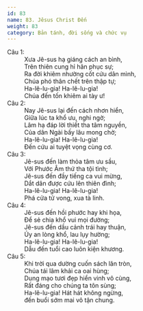 ```yaml
---
id: 83
name: 83. Jêsus Christ Đến
weight: 83
category: Bản tánh, đời sống và chức vụ
---
```

<dl><dt>Câu 1:</dt><dd data-verse="1">Xưa Jê-sus hạ giáng cách an bình, <br/>Trên thiên cung hỉ hân phục sự; <br/>Ra đời khiêm nhường cốt cứu dân mình, <br/>Chúa phó thân chết trên thập tự; <br/>Ha-lê-lu-gia! Ha-lê-lu-gia! <br/>Chúa đến tốn khiêm ai tày ư! </dd><dt>Câu 2:</dt><dd data-verse="2">Nay Jê-sus lại đến cách nhơn hiển, <br/>Giữa lúc ta khổ ưu, nghi ngờ; <br/>Lâm hạ đáp lời thiết tha tâm nguyền, <br/>Của dân Ngài bấy lâu mong chờ; <br/>Ha-lê-lu-gia! Ha-lê-lu-gia! <br/>Đến cứu ai tuyệt vọng cùng cơ. </dd><dt>Câu 3:</dt><dd data-verse="3">Jê-sus đến làm thỏa tâm ưu sầu, <br/>Với Phước Âm thứ tha tội tình; <br/>Jê-sus đến đầy tiếng ca vui mừng, <br/>Dắt dân được cứu lên thiên đình; <br/>Ha-lê-lu-gia! Ha-lê-lu-gia! <br/>Phá cửa tử vong, xua tà linh. </dd><dt>Câu 4:</dt><dd data-verse="4">Jê-sus đến hồi phước hay khi họa, <br/>Để sẻ chia khổ vui mọi đường; <br/>Jê-sus đến dầu cảnh trái hay thuận, <br/>Ủy an lòng khổ, lau lụy hường; <br/>Ha-lê-lu-gia! Ha-lê-lu-gia! <br/>Dẫu đến tuổi cao luôn kiện khương. </dd><dt>Câu 5:</dt><dd data-verse="5">Khi trời qua dường cuốn sách lăn tròn, <br/>Chúa tái lâm khải ca oai hùng; <br/>Dung mạo tươi đẹp hiển vinh vô cùng, <br/>Rất đáng cho chúng ta tôn sùng; <br/>Ha-lê-lu-gia! Hát hát không ngừng, <br/>đến buổi sớm mai vô tận chung. </dd></dl>
